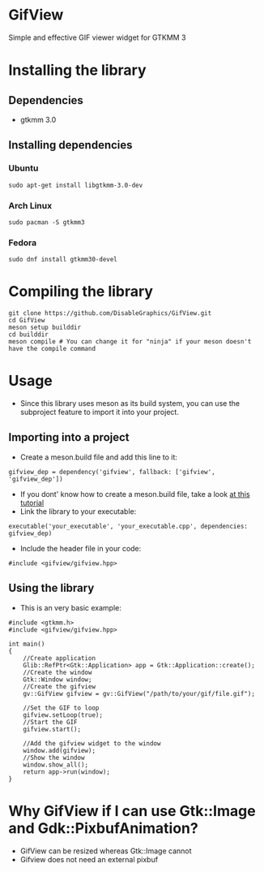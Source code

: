 # GifView
Simple and effective GIF viewer widget for GTKMM 3
# Installing the library
## Dependencies
* gtkmm 3.0

## Installing dependencies
### Ubuntu
```
sudo apt-get install libgtkmm-3.0-dev
```
### Arch Linux
```
sudo pacman -S gtkmm3
```
### Fedora
```
sudo dnf install gtkmm30-devel
```
# Compiling the library
```
git clone https://github.com/DisableGraphics/GifView.git
cd GifView
meson setup builddir
cd builddir
meson compile # You can change it for "ninja" if your meson doesn't have the compile command
```
# Usage
* Since this library uses meson as its build system, you can use the subproject feature to import it into your project.
## Importing into a project
* Create a meson.build file and add this line to it:
```
gifview_dep = dependency('gifview', fallback: ['gifview', 'gifview_dep'])
```
* If you dont' know how to create a meson.build file, take a look [at this tutorial](https://mesonbuild.com/Tutorial.html)
* Link the library to your executable:
```
executable('your_executable', 'your_executable.cpp', dependencies: gifview_dep)
```
* Include the header file in your code:
```
#include <gifview/gifview.hpp>
```
## Using the library
* This is an very basic example:
```
#include <gtkmm.h>
#include <gifview/gifview.hpp>

int main()
{
    //Create application
    Glib::RefPtr<Gtk::Application> app = Gtk::Application::create();
    //Create the window
    Gtk::Window window;
    //Create the gifview
    gv::GifView gifview = gv::GifView("/path/to/your/gif/file.gif");

    //Set the GIF to loop
    gifview.setLoop(true);
    //Start the GIF
    gifview.start();

    //Add the gifview widget to the window
    window.add(gifview);
    //Show the window
    window.show_all();
    return app->run(window);
}
```
# Why GifView if I can use Gtk::Image and Gdk::PixbufAnimation?
* GifView can be resized whereas Gtk::Image cannot
* Gifview does not need an external pixbuf
